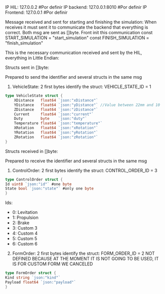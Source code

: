IP HIL: 127.0.0.2 #Por definir
IP backend: 127.0.0.1:8010 #Por definir
IP Frontend: 127.0.0.1 #Por definir

Message received and sent for starting and finishing the simulation: When receives it must sent it to communicate the backend that everything is correct. Both msg are sent as []byte. Front init this communication
const START_SIMULATION = "start_simulation"
const FINISH_SIMULATION = "finish_simulation"

This is the necessary communication received and sent by the HIL, everything in Little Endian:

Structs sent in []byte:

Prepared to send the identifier and several structs in the same msg

1. VehicleState: 2 first bytes identify the struct: VEHICLE_STATE_ID = 1

```go
type VehicleState struct {
	XDistance   float64 `json:"xDistance"`
	YDistance   float64 `json:"yDistance"` //Value between 22mm and 10 mm
	ZDistance   float64 `json:"zDistance"`
	Current     float64 `json:"current"`
	Duty        byte    `json:"duty"`
	Temperature float64 `json:"temperature"`
	XRotation   float64 `json:"xRotation"`
	YRotation   float64 `json:"yRotation"`
	ZRotation   float64 `json:"zRotation"`
}
```

Structs received in []byte:

Prepared to receive the identifier and several structs in the same msg

1. ControlOrder: 2 first bytes identify the struct: CONTROL_ORDER_ID = 3

```go
type ControlOrder struct {
Id uint8 `json:"id"` #one byte
State bool `json:"state"` #only one byte
}
```

Ids:

-   0: Levitation
-   1: Propulsion
-   2: Brake
-   3: Custom 3
-   4: Custom 4
-   5: Custom 5
-   6: Custom 6

2. FormOrder: 2 first bytes identify the struct: FORM_ORDER_ID = 2
   NOT DEFINED BECAUSE AT THE MOMENT IT IS NOT GOING TO BE USED, IT IS FOR CUSTOM FORM WE CANCELED

```go
type FormOrder struct {
Kind string `json:"kind"`
Payload float64 `json:"payload"`
}
```
